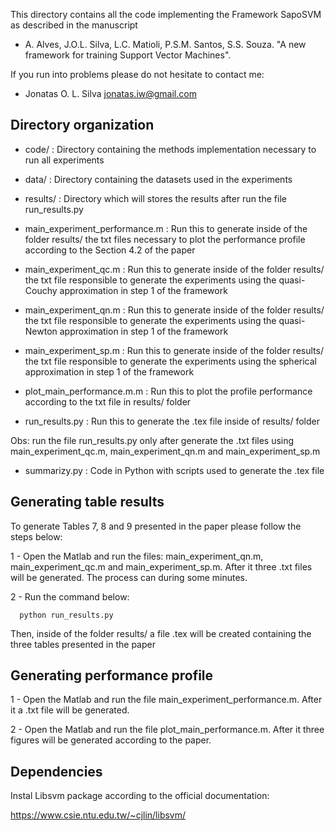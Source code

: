 This directory contains all the code implementing the Framework SapoSVM as described in the manuscript

 * A. Alves, J.O.L. Silva, L.C. Matioli, P.S.M. Santos, S.S. Souza. "A new framework for training
 Support Vector Machines".


If you run into problems please do not hesitate to  contact me:

* Jonatas O. L. Silva <jonatas.iw@gmail.com>

## Directory organization

* code/ : Directory containing the methods implementation necessary to run all experiments

* data/ : Directory containing the datasets used in the experiments

* results/ : Directory which will stores the results after run the file run_results.py

*  main_experiment_performance.m : Run this to generate inside of the folder results/ the txt files necessary to plot the performance profile according to the Section 4.2 of the paper

*  main_experiment_qc.m : Run this to generate inside of the folder results/ the txt file responsible to generate the experiments using the quasi-Couchy approximation in step 1 of the framework

*  main_experiment_qn.m : Run this to generate inside of the folder results/ the txt file responsible to generate the experiments using the quasi-Newton approximation in step 1 of the framework

*  main_experiment_sp.m : Run this to generate inside of the folder results/ the txt file responsible to generate the experiments using the spherical approximation in step 1 of the framework

*  plot_main_performance.m.m : Run this to plot the profile performance according to the txt file in results/ folder

* run_results.py : Run this to generate the .tex file inside of results/ folder 

Obs: run the  file run_results.py only after generate the .txt files using main_experiment_qc.m, main_experiment_qn.m and main_experiment_sp.m

* summarizy.py : Code in Python with scripts used to generate the .tex file


## Generating table results

To generate Tables 7, 8 and 9 presented in the paper please follow the steps below:

1 - Open the Matlab and run the files:
    main_experiment_qn.m, main_experiment_qc.m and main_experiment_sp.m. After it three .txt files will be generated. The process can during some minutes.

2 - Run the command below:

      python run_results.py

Then, inside of the folder results/ a file .tex will be created containing the three tables presented in the paper


## Generating performance profile


1 - Open the Matlab and run the file main_experiment_performance.m. After it a .txt file will be generated.

2 - Open the Matlab and run the file plot_main_performance.m. After it three figures will be generated according to the paper.


## Dependencies

Instal Libsvm package according to the official documentation:

https://www.csie.ntu.edu.tw/~cjlin/libsvm/
